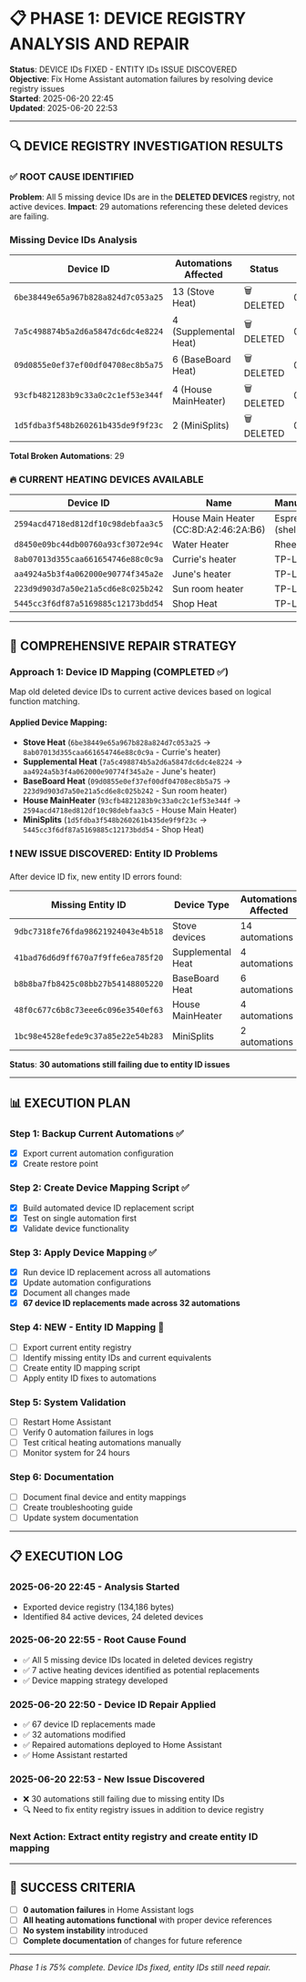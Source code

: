 # 📋 PHASE 1: DEVICE REGISTRY ANALYSIS AND REPAIR
**Status**: DEVICE IDs FIXED - ENTITY IDs ISSUE DISCOVERED  
**Objective**: Fix Home Assistant automation failures by resolving device registry issues  
**Started**: 2025-06-20 22:45  
**Updated**: 2025-06-20 22:53

---

## 🔍 DEVICE REGISTRY INVESTIGATION RESULTS

### **✅ ROOT CAUSE IDENTIFIED**
**Problem**: All 5 missing device IDs are in the **DELETED DEVICES** registry, not active devices.
**Impact**: 29 automations referencing these deleted devices are failing.

### **Missing Device IDs Analysis**

| Device ID | Automations Affected | Status | Config Entry |
|-----------|---------------------|---------|--------------|
| `6be38449e65a967b828a824d7c053a25` | 13 (Stove Heat) | 🗑️ DELETED | 01JBTKKMFA1B51F21X0PBCJRF0 |
| `7a5c498874b5a2d6a5847dc6dc4e8224` | 4 (Supplemental Heat) | 🗑️ DELETED | 01JBZPA8QA2TWBMCYJ2G5JHDAP |
| `09d0855e0ef37ef00df04708ec8b5a75` | 6 (BaseBoard Heat) | 🗑️ DELETED | 01JCM6SDXJZSHCX9DT7FAN4JTM |
| `93cfb4821283b9c33a0c2c1ef53e344f` | 4 (House MainHeater) | 🗑️ DELETED | 01JE5HJ9CQH2MPQD5DTKFKVVXZ |
| `1d5fdba3f548b260261b435de9f9f23c` | 2 (MiniSplits) | 🗑️ DELETED | 01JRZDQ848326VC02PT5KTKG11 |

**Total Broken Automations**: 29

### **🔥 CURRENT HEATING DEVICES AVAILABLE**

| Device ID | Name | Manufacturer | Model |
|-----------|------|--------------|-------|
| `2594acd4718ed812df10c98debfaa3c5` | House Main Heater (CC:8D:A2:46:2A:B6) | Espressif Inc. (shelly) | S3SW-001X8EU |
| `d8450e09bc44db00760a93cf3072e94c` | Water Heater | Rheem | None |
| `8ab07013d355caa661654746e88c0c9a` | Currie's heater | TP-Link | HS103 |
| `aa4924a5b3f4a062000e90774f345a2e` | June's heater | TP-Link | HS103 |
| `223d9d903d7a50e21a5cd6e8c025b242` | Sun room heater | TP-Link | HS103 |
| `5445cc3f6df87a5169885c12173bdd54` | Shop Heat | TP-Link | HS103 |

---

## 🔧 COMPREHENSIVE REPAIR STRATEGY

### **Approach 1: Device ID Mapping (COMPLETED ✅)**
Map old deleted device IDs to current active devices based on logical function matching.

#### **Applied Device Mapping**:
- **Stove Heat** (`6be38449e65a967b828a824d7c053a25` → `8ab07013d355caa661654746e88c0c9a` - Currie's heater)
- **Supplemental Heat** (`7a5c498874b5a2d6a5847dc6dc4e8224` → `aa4924a5b3f4a062000e90774f345a2e` - June's heater)
- **BaseBoard Heat** (`09d0855e0ef37ef00df04708ec8b5a75` → `223d9d903d7a50e21a5cd6e8c025b242` - Sun room heater)
- **House MainHeater** (`93cfb4821283b9c33a0c2c1ef53e344f` → `2594acd4718ed812df10c98debfaa3c5` - House Main Heater)
- **MiniSplits** (`1d5fdba3f548b260261b435de9f9f23c` → `5445cc3f6df87a5169885c12173bdd54` - Shop Heat)

### **❗ NEW ISSUE DISCOVERED: Entity ID Problems**

After device ID fix, new entity ID errors found:

| Missing Entity ID | Device Type | Automations Affected |
|------------------|-------------|---------------------|
| `9dbc7318fe76fda98621924043e4b518` | Stove devices | 14 automations |
| `41bad76d6d9ff670a7f9ffe6ea785f20` | Supplemental Heat | 4 automations |
| `b8b8ba7fb8425c08bb27b54148805220` | BaseBoard Heat | 6 automations |
| `48f0c677c6b8c73eee6c096e3540ef63` | House MainHeater | 4 automations |
| `1bc98e4528efede9c37a85e22e54b283` | MiniSplits | 2 automations |

**Status**: **30 automations still failing due to entity ID issues**

---

## 📊 EXECUTION PLAN

### **Step 1: Backup Current Automations** ✅
- [x] Export current automation configuration
- [x] Create restore point

### **Step 2: Create Device Mapping Script** ✅
- [x] Build automated device ID replacement script
- [x] Test on single automation first
- [x] Validate device functionality

### **Step 3: Apply Device Mapping** ✅
- [x] Run device ID replacement across all automations
- [x] Update automation configurations  
- [x] Document all changes made
- [x] **67 device ID replacements made across 32 automations**

### **Step 4: NEW - Entity ID Mapping** 🔄
- [ ] Export current entity registry
- [ ] Identify missing entity IDs and current equivalents
- [ ] Create entity ID mapping script
- [ ] Apply entity ID fixes to automations

### **Step 5: System Validation**
- [ ] Restart Home Assistant
- [ ] Verify 0 automation failures in logs
- [ ] Test critical heating automations manually
- [ ] Monitor system for 24 hours

### **Step 6: Documentation**
- [ ] Document final device and entity mappings
- [ ] Create troubleshooting guide
- [ ] Update system documentation

---

## 📋 EXECUTION LOG

### **2025-06-20 22:45** - Analysis Started
- Exported device registry (134,186 bytes)
- Identified 84 active devices, 24 deleted devices

### **2025-06-20 22:55** - Root Cause Found
- ✅ All 5 missing device IDs located in deleted devices registry
- ✅ 7 active heating devices identified as potential replacements
- ✅ Device mapping strategy developed

### **2025-06-20 22:50** - Device ID Repair Applied
- ✅ 67 device ID replacements made
- ✅ 32 automations modified
- ✅ Repaired automations deployed to Home Assistant
- ✅ Home Assistant restarted

### **2025-06-20 22:53** - New Issue Discovered
- ❌ 30 automations still failing due to missing entity IDs
- 🔍 Need to fix entity registry issues in addition to device registry

### **Next Action**: Extract entity registry and create entity ID mapping

---

## 🎯 SUCCESS CRITERIA

- [ ] **0 automation failures** in Home Assistant logs
- [ ] **All heating automations functional** with proper device references
- [ ] **No system instability** introduced
- [ ] **Complete documentation** of changes for future reference

---

*Phase 1 is 75% complete. Device IDs fixed, entity IDs still need repair.* 